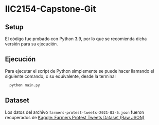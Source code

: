 # IIC2154-Capstone-Git

## Setup

El código fue probado con Python 3.9, por lo que se recomienda dicha versión para su ejecución.

## Ejecución

Para ejecutar el script de Python simplemente se puede hacer llamando el siguiente comando, o su equivalente, desde la terminal
```bash
  python main.py
```

## Dataset

Los datos del archivo `farmers-protest-tweets-2021-03-5.json` fueron recuperados de [Kaggle: Farmers Protest Tweets Dataset (Raw JSON)](https://www.kaggle.com/datasets/prathamsharma123/farmers-protest-tweets-dataset-raw-json)
